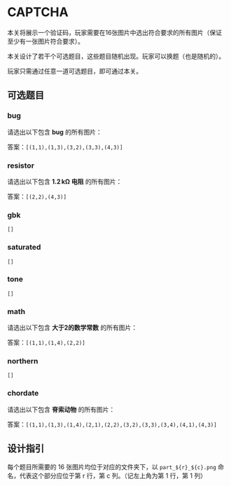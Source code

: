 # CAPTCHA

本关将展示一个验证码，玩家需要在16张图片中选出符合要求的所有图片（保证至少有一张图片符合要求）。

本关设计了若干个可选题目，这些题目随机出现。玩家可以换题（也是随机的）。

玩家只需通过任意一道可选题目，即可通过本关。

## 可选题目

### bug

请选出以下包含 **bug** 的所有图片：

答案：`[(1,1),(1,3),(3,2),(3,3),(4,3)]`

### resistor

请选出以下包含 **$1.2\,\mathrm{k\Omega}$ 电阻** 的所有图片：

答案：`[(2,2),(4,3)]`

### gbk

`[]`

### saturated

`[]`

### tone

`[]`

### math

请选出以下包含 **大于2的数学常数** 的所有图片：

答案：`[(1,1),(1,4),(2,2)]`

### northern

`[]`

### chordate

请选出以下包含 **脊索动物** 的所有图片：

答案：`[(1,1),(1,3),(1,4),(2,1),(2,2),(3,2),(3,3),(3,4),(4,1),(4,3)]`

## 设计指引

每个题目所需要的 16 张图片均位于对应的文件夹下，以 `part_${r}_${c}.png` 命名，代表这个部分应位于第 r 行，第 c 列。（记左上角为第 1 行，第 1 列）

